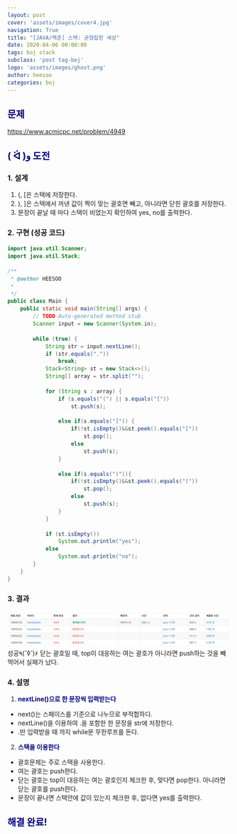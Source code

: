 ```yaml
---
layout: post
cover: 'assets/images/cover4.jpg'
navigation: True
title: "[JAVA/백준] 스택: 균형잡힌 세상"
date: 2020-04-06 00:00:00
tags: boj stack
subclass: 'post tag-boj'
logo: 'assets/images/ghost.png'
author: heesoo
categories: boj
---
```

## <span style="color:navy">문제</span>
<https://www.acmicpc.net/problem/4949>

## <span style="color:navy">( ᐛ )و 도전</span>

### 1. 설계
1. (, [은 스택에 저장한다.
2. ), ]은 스택에서 꺼낸 값이 짝이 맞는 괄호면 빼고, 아니라면 닫힌 괄호를 저장한다.
3. 문장이 끝날 때 마다 스택이 비었는지 확인하여 yes, no를 출력한다.

### 2. 구현 (성공 코드)
```java
import java.util.Scanner;
import java.util.Stack;

/**
 * @author HEESOO
 *
 */
public class Main {
	public static void main(String[] args) {
		// TODO Auto-generated method stub
		Scanner input = new Scanner(System.in);

		while (true) {
			String str = input.nextLine();
			if (str.equals("."))
				break;
			Stack<String> st = new Stack<>();
			String[] array = str.split("");

			for (String s : array) {
				if (s.equals("(") || s.equals("["))
					st.push(s);
				
				else if(s.equals("]")) {
					if(!st.isEmpty()&&st.peek().equals("["))
						st.pop();
					else
						st.push(s);
				}
				
				else if(s.equals(")")){
					if(!st.isEmpty()&&st.peek().equals("("))
						st.pop();
					else
						st.push(s);
				}
			}

			if (st.isEmpty())
				System.out.println("yes");
			else
				System.out.println("no");
		}
	}
}

 ```

### 3. 결과
![실행결과](./assets/images/200406_3.PNG)
성공٩(˘◊˘)۶ 
닫는 괄호일 때, top이 대응하는 여는 괄호가 아니라면 push하는 것을 빼먹어서 실패가 났다.

### 4. 설명
1. **<span style="color:navy">nextLine()으로 한 문장씩 입력받는다</span>**
- next()는 스페이스를 기준으로 나누므로 부적합하다.
- nextLine()을 이용하여 .을 포함한 한 문장을 str에 저장한다.
- .만 입력받을 때 까지 while문 무한루프를 돈다.
2. **<span style="color:navy">스택을 이용한다</span>**
- 괄호문제는 주로 스택을 사용한다.
- 여는 괄호는 push한다.
- 닫는 괄호는 top이 대응하는 여는 괄호인지 체크한 후, 맞다면 pop한다. 아니라면 닫는 괄호를 push한다.
- 문장이 끝나면 스택안에 값이 있는지 체크한 후, 없다면 yes를 출력한다.

## <span style="color:navy">해결 완료!</span>

